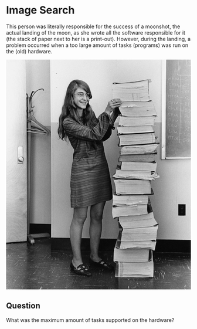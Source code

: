 # Image Search

This person was literally responsible for the success of a moonshot, the actual landing of the moon, as she wrote all the software responsible for it (the stack of paper next to her is a print-out).
However, during the landing, a problem occurred when a too large amount of tasks (programs) was run on the (old) hardware.

![Picture](./picture.jpg)

## Question

What was the maximum amount of tasks supported on the hardware?
